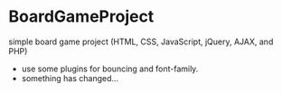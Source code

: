 # BoardGameProject
simple board game project (HTML, CSS, JavaScript, jQuery, AJAX, and PHP)

  - use some plugins for bouncing and font-family.
  - something has changed...


